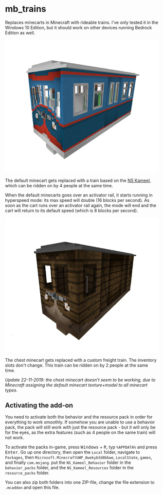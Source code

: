 # mb_trains
Replaces minecarts in Minecraft with rideable trains. I've only tested it in the Windows 10 Edition, but it should work on other devices running Bedrock Edition as well.

![Minecart replacement](https://github.com/FreekBes/mb_trains/blob/master/imgs/better_minecarts.png "Minecart replacement")

The default minecart gets replaced with a train based on the [NS Kameel](https://nl.wikipedia.org/wiki/Kameel_(spoorwegmaterieel)), which can be ridden on by 4 people at the same time.

When the default minecarts goes over an activator rail, it starts running in hyperspeed mode: its max speed will double (16 blocks per second). As soon as the cart runs over an activator rail again, the mode will end and the cart will return to its default speed (which is 8 blocks per second).

![Minecart with Chest replacement](https://github.com/FreekBes/mb_trains/blob/master/imgs/better_minecarts_freight.png "Minecart with Chest replacement")

The chest minecart gets replaced with a custom freight train. The inventory slots don't change. This train can be ridden on by 2 people at the same time.

*Update 22-11-2019: the chest minecart doesn't seem to be working, due to Minecraft assigning the default minecart texture+model to all minecart types.*

## Activating the add-on
You need to activate both the behavior and the resource pack in order for everything to work smoothly. If somehow you are unable to use a behavior pack, the pack will still work with just the resource pack - but it will only be for the eyes, as the extra features (such as 4 people on the same train) will not work.

To activate the packs in-game, press <kbd>Windows</kbd> + <kbd>R</kbd>, typ `%APPDATA%` and press <kbd>Enter</kbd>. Go up one directory, then open the `Local` folder, navigate to `Packages`, then `Microsoft.MinecraftUWP_8wekyb3d8bbwe`, `LocalState`, `games`, and finally `com.mojang`. put the `NS_Kameel_Behavior` folder in the `behavior_packs` folder, and the `NS_Kameel_Resources` folder in the `resource_packs` folder.

You can also zip both folders into one ZIP-file, change the file extension to `.mcaddon` and open this file.
